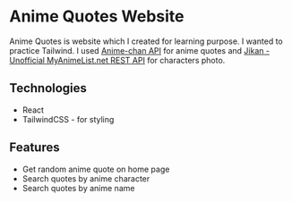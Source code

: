 # Anime Quotes Website
Anime Quotes is website which I created for learning purpose. I wanted to practice Tailwind. I used [Anime-chan API](https://animechan.vercel.app) for anime quotes and [Jikan - Unofficial MyAnimeList.net REST API](https://jikan.docs.apiary.io/) for characters photo.
## Technologies
* React
* TailwindCSS - for styling
## Features
* Get random anime quote on home page
* Search quotes by anime character
* Search quotes by anime name
